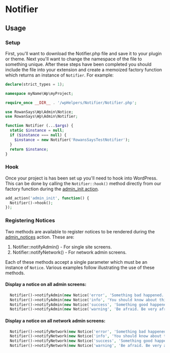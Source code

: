 # Notifier

## Usage

### Setup

First, you'll want to download the Notifier.php file and save it to your plugin
or theme. Next you'll want to change the namespace of the file to something
unique. After these steps have been completed you should include the file into
your extension and create a memoized factory function which returns an
instance of `Notifier`. For example:

```PHP
declare(strict_types = 1);

namespace myName\Wp\myProject;

require_once __DIR__ . '/wpHelpers/Notifier/Notifier.php';

use RowanSays\Wp\Admin\Notice;
use RowanSays\Wp\Admin\Notifier;

function Notifier (...$args) {
  static $instance = null;
  if ($instance === null) {
    $instance = new Notifier('RowansSaysTestNotifier');
  }
  return $instance;
}
```

### Hook

Once your project is has been set up you'll need to hook into WordPress. This
can be done by calling the `Notifier::hook()` method directly from our factory
function during the [admin_init action](https://developer.wordpress.org/reference/hooks/admin_init/).

```PHP
add_action('admin_init', function() {
  Notifier()->hook();
});
```

### Registering Notices

Two methods are available to register notices to be rendered during the
[admin_notices](https://developer.wordpress.org/reference/hooks/admin_notices/)
action. These are:

  1. Notifier::notifyAdmin() - For single site screens.
  2. Notifier::notifyNetwork() - For network admin screens.

Each of these methods accept a single parameter which must be an instance of
`Notice`. Various examples follow illustrating the use of these methods.

#### Display a notice on all admin screens:

```PHP
  Notifier()->notifyAdmin(new Notice('error', 'Something bad happened.'));
  Notifier()->notifyAdmin(new Notice('info', 'You should know about this.'));
  Notifier()->notifyAdmin(new Notice('success', 'Something good happened.'));
  Notifier()->notifyAdmin(new Notice('warning', 'Be afraid. Be very afraid.'));
```

#### Display a notice on all network admin screens:

```PHP
  Notifier()->notifyNetwork(new Notice('error', 'Something bad happened.'));
  Notifier()->notifyNetwork(new Notice('info', 'You should know about this.'));
  Notifier()->notifyNetwork(new Notice('success', 'Something good happened.'));
  Notifier()->notifyNetwork(new Notice('warning', 'Be afraid. Be very afraid.'));
```
